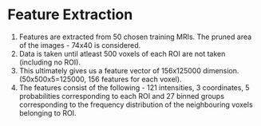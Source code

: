 # Feature Extraction

1. Features are extracted from 50 chosen training MRIs. The pruned area of the images - 74x40 is considered.
2. Data is taken until atleast 500 voxels of each ROI are not taken (including no ROI).
3. This ultimately gives us a feature vector of 156x125000 dimension. (50x500x5=125000, 156 features for each voxel).
4. The features consist of the following - 121 intensities, 3 coordinates, 5 probabilities corresponding to each ROI and 27 binned groups corresponding to the frequency distribution of the neighbouring voxels belonging to ROI.
